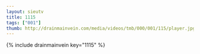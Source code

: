 ```yaml
--- 
layout: sieutv
title: 1115
tags: ["001"]
thumb: http://drainmainvein.com/media/videos/tmb/000/001/115/player.jpg
---
```

{% include drainmainvein key="1115" %} 
